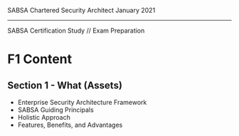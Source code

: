 SABSA Chartered Security Architect
January 2021

---

SABSA Certification Study // Exam Preparation

# F1 Content
## Section 1 - What (Assets)
  - Enterprise Security Architecture Framework
  - SABSA Guiding Principals
  - Holistic Approach
  - Features, Benefits, and Advantages


